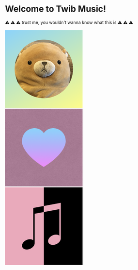 # Welcome to Twib Music!
⚠️ ⚠️ ⚠️ trust me, you wouldn't wanna know what this is ⚠️ ⚠️ ⚠️ <br><br>
<img src="https://github.com/ohhh25/Twib-Music/blob/main/Twib%20Music/Assets.xcassets/Icon.imageset/Icon.png" alt="Twib Music Icon" width="256"/>
<img src="https://raw.githubusercontent.com/ohhh25/Twib-Music/main/Twib%20Music/Assets.xcassets/saved.imageset/saved.png" alt="Liked Songs Icon" width="256"/>
<img src="https://raw.githubusercontent.com/ohhh25/Twib-Music/main/Twib%20Music/Assets.xcassets/none.imageset/none.png" alt="No Music Playing Icon" width="256"/>
